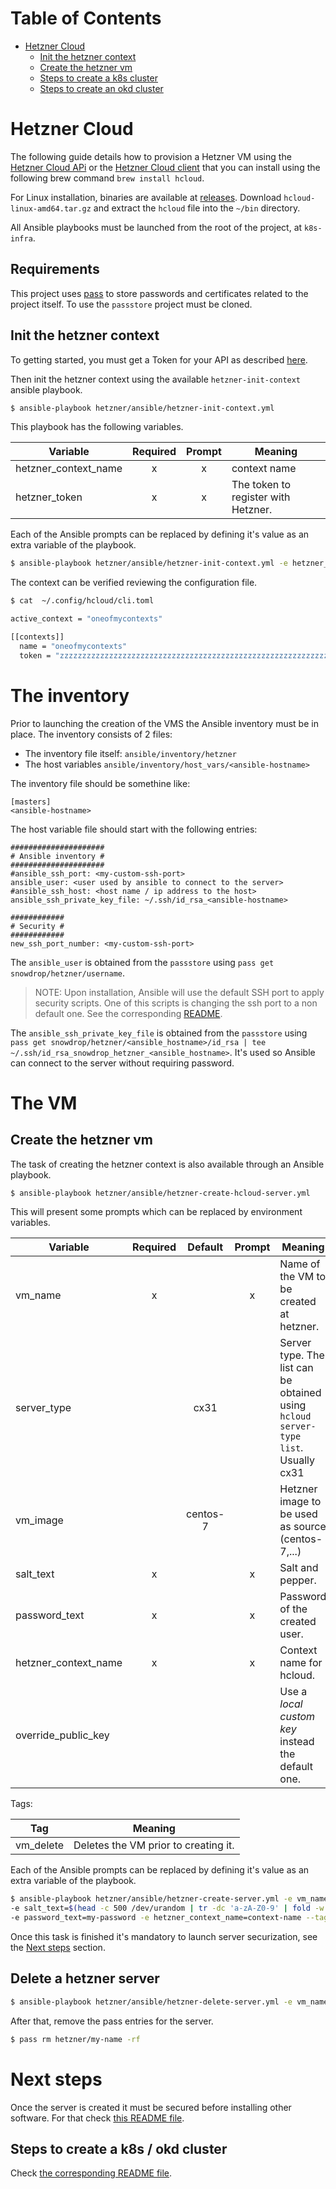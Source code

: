 # Table of Contents

   * [Hetzner Cloud](#hetzner-cloud)
      * [Init the hetzner context](#init-the-hetzner-context)
      * [Create the hetzner vm](#create-the-hetzner-vm)
      * [Steps to create a k8s cluster](#steps-to-create-a-k8s-cluster)
      * [Steps to create an okd cluster](#steps-to-create-an-okd-cluster)


# Hetzner Cloud

The following guide details how to provision a Hetzner VM using the [Hetzner Cloud APi](https://docs.hetzner.cloud/#overview) or the  [Hetzner Cloud client](https://github.com/hetznercloud/cli) that you can install using the 
following brew command `brew install hcloud`.

For Linux installation, binaries are available at [releases](https://github.com/hetznercloud/cli/releases). Download `hcloud-linux-amd64.tar.gz` and extract the `hcloud` 
file into the `~/bin` directory. 

All Ansible playbooks must be launched from the root of the project, at `k8s-infra`.

## Requirements

This project uses [pass](https://www.passwordstore.org/) to store passwords and certificates related to the project itself. To use the `passstore` project must be cloned.

## Init the hetzner context

To getting started, you must get a Token for your API as described [here](https://docs.hetzner.cloud/#overview-getting-started).

Then init the hetzner context using the available `hetzner-init-context` ansible playbook.

```bash
$ ansible-playbook hetzner/ansible/hetzner-init-context.yml
```

This playbook has the following variables.

| Variable | Required | Prompt | Meaning |
| --- | :---: | :---: | --- |
| hetzner_context_name | x | x | context name |
| hetzner_token | x | x | The token to register with Hetzner. |

Each of the Ansible prompts can be replaced by defining it's value as an extra variable of the playbook.

```bash
$ ansible-playbook hetzner/ansible/hetzner-init-context.yml -e hetzner_context_name=mycontext -e hetzner_token=mytoken 
```

The context can be verified reviewing the configuration file.

```bash
$ cat  ~/.config/hcloud/cli.toml

active_context = "oneofmycontexts"

[[contexts]]
  name = "oneofmycontexts"
  token = "zzzzzzzzzzzzzzzzzzzzzzzzzzzzzzzzzzzzzzzzzzzzzzzzzzzzzzzzzzzzzzzz"
```

# The inventory

Prior to launching the creation of the VMS the Ansible inventory must be in place. The inventory consists of 2 files:

* The inventory file itself: `ansible/inventory/hetzner`
* The host variables `ansible/inventory/host_vars/<ansible-hostname>`

The inventory file should be somethine like:

```
[masters]
<ansible-hostname>
```

The host variable file should start with the following entries:

```
#####################
# Ansible inventory #
#####################
#ansible_ssh_port: <my-custom-ssh-port>
ansible_user: <user used by ansible to connect to the server>
#ansible_ssh_host: <host name / ip address to the host>
ansible_ssh_private_key_file: ~/.ssh/id_rsa_<ansible-hostname>

############
# Security #
############
new_ssh_port_number: <my-custom-ssh-port>
```

The `ansible_user` is obtained from the `passstore` using `pass get snowdrop/hetzner/username`.

> NOTE: Upon installation, Ansible will use the default SSH port to apply security scripts. One of this scripts is changing the ssh port to a non default one. 
> See the corresponding [README](../ansible/playbook/README.md).

The `ansible_ssh_private_key_file` is obtained from the `passstore` using `pass get snowdrop/hetzner/<ansible_hostname>/id_rsa | tee ~/.ssh/id_rsa_snowdrop_hetzner_<ansible_hostname>`. 
It's used so Ansible can connect to the server without requiring password.  

# The VM

## Create the hetzner vm

The task of creating the hetzner context is also available through an Ansible playbook.

```bash
$ ansible-playbook hetzner/ansible/hetzner-create-hcloud-server.yml
```

This will present some prompts which can be replaced by environment variables. 

| Variable | Required | Default | Prompt | Meaning |
| --- | :---: | :---: | :---: | --- |
| vm_name | x | | x | Name of the VM to be created at hetzner. |
| server_type | | cx31 |  | Server type. The list can be obtained using `hcloud server-type list`. Usually cx31 |
| vm_image | | centos-7 |  | Hetzner image to be used as source (centos-7,...) | 
| salt_text | x | | x | Salt and pepper. |
| password_text | x | | x | Password of the created user. |
| hetzner_context_name | x | | x | Context name for hcloud. |
| override_public_key |  | |  | Use a *local custom key* instead the default one. |

Tags:

| Tag | Meaning |
| --- | --- |
| vm_delete | Deletes the VM prior to creating it. |

Each of the Ansible prompts can be replaced by defining it's value as an extra variable of the playbook.

```bash
$ ansible-playbook hetzner/ansible/hetzner-create-server.yml -e vm_name=my-name \
-e salt_text=$(head -c 500 /dev/urandom | tr -dc 'a-zA-Z0-9' | fold -w 20 | head -n 1) \
-e password_text=my-password -e hetzner_context_name=context-name --tag "vm_delete"
```

Once this task is finished it's mandatory to launch server securization, see the [Next steps](#next-steps) section.

## Delete a hetzner server

```bash
$ ansible-playbook hetzner/ansible/hetzner-delete-server.yml -e vm_name=my-name -e hetzner_context_name=snowdrop --tag "vm_delete"
```

After that, remove the pass entries for the server.

```bash
$ pass rm hetzner/my-name -rf
```

# Next steps

Once the server is created it must be secured before installing other software. For that check [this README file](../ansible/playbook/README.md).

## Steps to create a k8s / okd cluster

Check [the corresponding README file](../kubernetes/README.md). 

